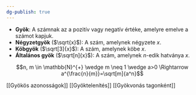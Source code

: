 ```yaml
---
dg-publish: true
---
```

- **Gyök**: A számnak az a pozitív vagy negatív értéke, amelyre emelve a számot kapjuk.
- **Négyzetgyök** ($\sqrt{x}$): A szám, amelynek négyzete $x$.
- **Köbgyök** ($\sqrt[3]{x}$): A szám, amelynek köbe $x$.
- **Általános gyök** ($\sqrt[n]{x}$): A szám, amelynek $n$-edik hatványa $x$.

$$n, m \in \mathbb{N}^{+} \wedge m \neq 1 \wedge a>0 \Rightarrow a^{\frac{n}{m}}=\sqrt[m]{a^n}$$

[[Gyökös azonosságok]]
[[Gyöktelenítés]]
[[Gyökvonás tagonként]]